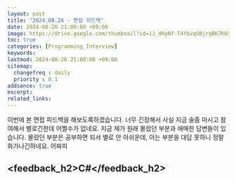 ```yaml
---
layout: post
title: "2024.08.26 - 면접 피드백"
date: 2024-08-26 21:00:00 +09:00
image: https://drive.google.com/thumbnail?id=1J_dHyNf-T4YbvqSBjrgBK7K6SWitl2ep
toc: true
categories: [Programming_Interview]
keywords: 
lastmod: 2024-08-26 21:00:00 +09:00
sitemap: 
  changefreq : daily
  priority : 0.1
addsence: true
excerpt: 
related_links:
---
```


이번에 본 면접 피드백을 해보도록하겠습니다. 너무 긴장해서 사실 지금 술좀 마시고 참여해서 별로긴한데 어쩔수가 없네요.
지금 제가 원래 몰랐던 부분과 애매한 답변들이 있습니다. 
몰랐던 부분은 공부하면 되서 별로 안 아쉬운데, 아는 부분을 대답 못하니 정말 화가나긴하네요.
어짜피

## <feedback_h2>C#</feedback_h2>

